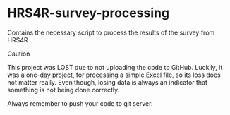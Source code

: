 # HRS4R-survey-processing
Contains the necessary script to process the results of the survey from HRS4R

> [!CAUTION]
> This project was LOST due to not uploading the code to GitHub. Luckily, it was a one-day project, for processing a simple Excel file,
> so its loss does not matter really. Even though, losing data is always an indicator that something is not being done correctly.
>
> Always remember to push your code to git server. 
